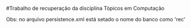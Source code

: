 #Trabalho de recuperação da disciplina Tópicos em Computação

Obs: no arquivo persistence.xml está setado o nome do banco como 'rec' 
